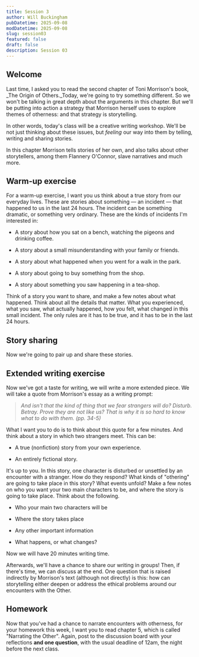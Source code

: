 ```yaml
---
title: Session 3
author: Will Buckingham
pubDatetime: 2025-09-08
modDatetime: 2025-09-08
slug: session03
featured: false
draft: false
description: Session 03
---
```

## **Welcome**

Last time, I asked you to read the second chapter of Toni Morrison's book, \_The Origin of Others.\_Today, we're going to try something different. So we won't be talking in great depth about the arguments in this chapter. But we'll be putting into action a strategy that Morrison herself uses to explore themes of otherness: and that strategy is storytelling.

In other words, today's class will be a creative writing workshop. We'll be not just thinking about these issues, but _feeling_ our way into them by telling, writing and sharing stories.

In this chapter Morrison tells stories of her own, and also talks about other storytellers, among them Flannery O'Connor, slave narratives and much more.

## **Warm-up exercise**

For a warm-up exercise, I want you us think about a true story from our everyday lives. These are stories about something — an incident — that happened to us in the last 24 hours. The incident can be something dramatic, or something very ordinary. These are the kinds of incidents I'm interested in:

*   A story about how you sat on a bench, watching the pigeons and drinking coffee.
    
*   A story about a small misunderstanding with your family or friends.
    
*   A story about what happened when you went for a walk in the park.
    
*   A story about going to buy something from the shop.
    
*   A story about something you saw happening in a tea-shop.
    

Think of a story you want to share, and make a few notes about what happened. Think about all the details that matter. What you experienced, what you saw, what actually happened, how you felt, what changed in this small incident. The only rules are it has to be true, and it has to be in the last 24 hours.

## **Story sharing**

Now we're going to pair up and share these stories.

## **Extended writing exercise**

Now we've got a taste for writing, we will write a more extended piece. We will take a quote from Morrison's essay as a writing prompt:

> _And isn't that the kind of thing that we fear strangers will do? Disturb. Betray. Prove they are not like us? That is why it is so hard to know what to do with them. (pp. 34-5)_

What I want you to do is to think about this quote for a few minutes. And think about a story in which two strangers meet. This can be:

*   A true (nonfiction) story from your own experience.
    
*   An entirely fictional story.
    

It's up to you. In this story, one character is disturbed or unsettled by an encounter with a stranger. How do they respond? What kinds of "othering" are going to take place in this story? What events unfold? Make a few notes on who you want your two main characters to be, and where the story is going to take place. Think about the following.

*   Who your main two characters will be
    
*   Where the story takes place
    
*   Any other important information
    
*   What happens, or what changes?
    

Now we will have 20 minutes writing time.

Afterwards, we'll have a chance to share our writing in groups! Then, if there's time, we can discuss at the end. One question that is raised indirectly by Morrison's text (although not directly) is this: how can storytelling either deepen or address the ethical problems around our encounters with the Other.

## **Homework**

Now that you've had a chance to narrate encounters with otherness, for your homework this week, I want you to read chapter 5, which is called "Narrating the Other". Again, post to the discussion board with your reflections **and one question**, with the usual deadline of 12am, the night before the next class.